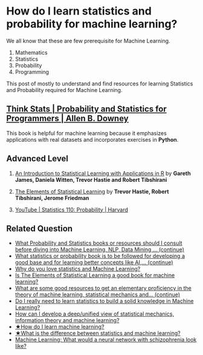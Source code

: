# How do I learn statistics and probability for machine learning? #

We all know that these are few prerequisite for Machine Learning.

1. Mathematics
2. Statistics
3. Probability
4. Programming

This post of mostly to understand and find resources for learning Statistics and Probability required for Machine Learning.

## [Think Stats | Probability and Statistics for Programmers | Allen B. Downey ](http://greenteapress.com/thinkstats2/index.html) ##

This book is helpful for machine learning because it emphasizes applications with real datasets and incorporates exercises in **Python**.


## Advanced Level ##

1. [An Introduction to Statistical Learning with Applications in R](http://www-bcf.usc.edu/~gareth/ISL/) by  **Gareth James, Daniela Witten, Trevor Hastie and Robert Tibshirani**

2. [The Elements of Statistical Learning](http://statweb.stanford.edu/~tibs/ElemStatLearn/) by **Trevor Hastie, Robert Tibshirani, Jerome Friedman**

3. [YouTube | Statistics 110: Probability | Harvard ](https://www.youtube.com/playlist?list=PL2SOU6wwxB0uwwH80KTQ6ht66KWxbzTIo)


## Related Question ##

* [What Probability and Statistics books or resources should I consult before diving into Machine Learning, NLP, Data Mining ... (continue)
](http://www.quora.com/What-Probability-and-Statistics-books-or-resources-sho…rning-NLP-Data-Mining-etc-I-am-a-complete-beginneranswers/Machine-Learning)   
* [What statistics or probability book is to be followed for developing a good base and for learning better concepts like AI,... (continue)
](http://www.quora.com/What-statistics-or-probability-book-is-to-be-followed-…ncepts-like-AI-machine-learning-or-neural-networksanswers/Machine-Learning)   
* [Why do you love statistics and Machine Learning?
](http://www.quora.com/Why-do-you-love-statistics-and-Machine-Learninganswers/Machine-Learning)   
* [Is The Elements of Statistical Learning a good book for machine learning?
](http://www.quora.com/Is-The-Elements-of-Statistical-Learning-a-good-book-for-machine-learninganswers/Machine-Learning)   
* [What are some good resources to get an elementary proficiency in the theory of machine learning, statistical mechanics and... (continue)
](http://www.quora.com/What-are-some-good-resources-to-get-an-elementary-prof…cs-and-statistics-probability-theory-in-5-6-monthsanswers/Machine-Learning)   
* [Do I really need to learn statistics to build a solid knowledge in Machine Learning?
](http://www.quora.com/Do-I-really-need-to-learn-statistics-to-build-a-solid-knowledge-in-Machine-Learninganswers/Machine-Learning)   
* [How can I develop a deep/unified view of statistical mechanics, information theory and machine learning?
](http://www.quora.com/How-can-I-develop-a-deep-unified-view-of-statistical-mechanics-information-theory-and-machine-learninganswers/Machine-Learning)   
* [★How do I learn machine learning?
](http://www.quora.com/How-do-I-learn-machine-learning-1answers/Machine-Learning)   
* [★What is the difference between statistics and machine learning?
](http://www.quora.com/What-is-the-difference-between-statistics-and-machine-learninganswers/Machine-Learning)   
* [Machine Learning: What would a neural network with schizophrenia look like?
](http://www.quora.com/Machine-Learning/What-would-a-neural-network-with-schizophrenia-look-likeanswers/Machine-Learning)

